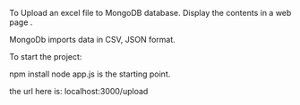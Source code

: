 To Upload an excel file to MongoDB database. Display the contents in a web page .

MongoDb imports data in CSV, JSON format. 


To start the project:

 npm install
 node app.js is the starting point.


the url here is:
localhost:3000/upload